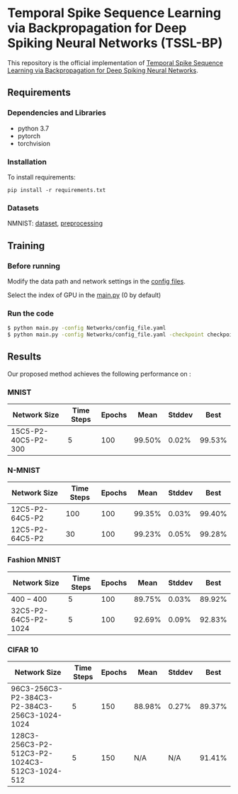 # Temporal Spike Sequence Learning via Backpropagation for Deep Spiking Neural Networks (TSSL-BP)

This repository is the official implementation of [Temporal Spike Sequence Learning via Backpropagation for Deep Spiking Neural Networks](https://proceedings.neurips.cc/paper/2020/hash/8bdb5058376143fa358981954e7626b8-Abstract.html). 

## Requirements
### Dependencies and Libraries
* python 3.7
* pytorch
* torchvision

### Installation
To install requirements:

```setup
pip install -r requirements.txt
```

### Datasets
NMNIST: [dataset](https://www.garrickorchard.com/datasets/n-mnist), [preprocessing](https://github.com/stonezwr/TSSL-BP/tree/master/preprocessing/NMNIST)

## Training
### Before running
Modify the data path and network settings in the [config files](https://github.com/stonezwr/TSSL-BP/tree/master/Networks). 

Select the index of GPU in the [main.py](https://github.com/stonezwr/TSSL-BP/blob/master/main.py#L198) (0 by default)

### Run the code
```sh
$ python main.py -config Networks/config_file.yaml
$ python main.py -config Networks/config_file.yaml -checkpoint checkpoint/ckpt.pth // load the checkpoint
```

## Results
Our proposed method achieves the following performance on :

### MNIST

| Network Size         | Time Steps | Epochs | Mean | Stddev | Best |
| ------------------ |---------------- | -------------- | ------------- | ------------- | ------------- | 
| 15C5-P2-40C5-P2-300   |     5         |     100      |  99.50% | 0.02% |  99.53% |

### N-MNIST
| Network Size         | Time Steps | Epochs | Mean | Stddev | Best |
| ------------------ |---------------- | -------------- | ------------- | ------------- | ------------- | 
| 12C5-P2-64C5-P2   |     100         |     100      |  99.35% | 0.03% |  99.40% |
| 12C5-P2-64C5-P2   |     30         |     100      |  99.23% | 0.05% |  99.28% |

### Fashion MNIST
| Network Size         | Time Steps | Epochs | Mean | Stddev | Best |
| ------------------ |---------------- | -------------- | ------------- | ------------- | ------------- | 
| 400 − 400  |     5        |     100      |  89.75% | 0.03% |  89.92% |
| 32C5-P2-64C5-P2-1024   |     5         |     100      |  92.69% | 0.09% |  92.83% |

### CIFAR 10
| Network Size         | Time Steps | Epochs | Mean | Stddev | Best |
| ------------------ |---------------- | -------------- | ------------- | ------------- | ------------- | 
| 96C3-256C3-P2-384C3-P2-384C3-256C3-1024-1024  |     5        |     150      |  88.98% | 0.27% |  89.37% |
| 128C3-256C3-P2-512C3-P2-1024C3-512C3-1024-512   |     5         |     150      |  N/A | N/A |  91.41% |
